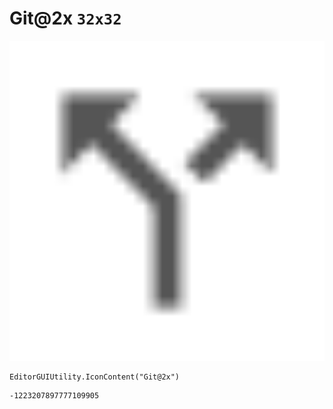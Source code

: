 # Git@2x `32x32`
<img src="/img/Git@2x.png" width=512 height=512>

``` CSharp
EditorGUIUtility.IconContent("Git@2x")
```
```
-1223207897777109905
```
